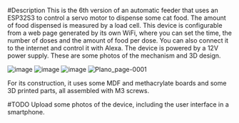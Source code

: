 #Description
This is the 6th version of an automatic feeder that uses an ESP32S3 to control a servo motor to dispense some cat food. The amount of food dispensed is measured by a load cell. This device is configurable from a web page generated by its own WiFi, where you can set the time, the number of doses and the amount of food per dose. You can also connect it to the internet and control it with Alexa. The device is powered by a 12V power supply.
These are some photos of the mechanism and 3D design. 

![image](https://github.com/user-attachments/assets/57ba8bef-1fb7-43c1-ae56-f72f504cd741)
![image](https://github.com/user-attachments/assets/c671e7d9-796e-401f-a8a6-fe425f1721cd)
![image](https://github.com/user-attachments/assets/675ad882-3fbd-40bc-9dbe-0ff23858be1f)
![Plano_page-0001](https://github.com/user-attachments/assets/94541705-51f9-4046-a5a0-672bfc82b8ee)

For its construction, it uses some MDF and methacrylate boards and some 3D printed parts, all assembled with M3 screws. 

#TODO 
Upload some photos of the device, including the user interface in a smartphone.
